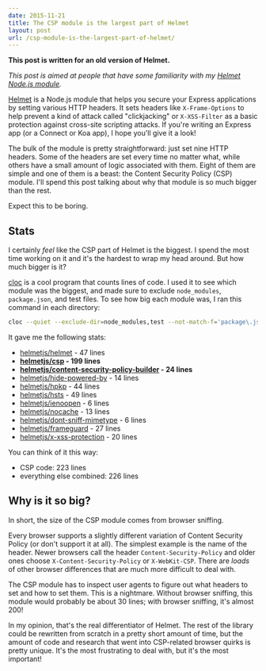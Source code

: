 ```yaml
---
date: 2015-11-21
title: The CSP module is the largest part of Helmet
layout: post
url: /csp-module-is-the-largest-part-of-helmet/
---
```


**This post is written for an old version of Helmet.**

_This post is aimed at people that have some familiarity with my [Helmet Node.js module](https://github.com/helmetjs/helmet/)._

[Helmet](https://github.com/helmetjs/helmet/) is a Node.js module that helps you secure your Express applications by setting various HTTP headers. It sets headers like `X-Frame-Options` to help prevent a kind of attack called "clickjacking" or `X-XSS-Filter` as a basic protection against cross-site scripting attacks. If you're writing an Express app (or a Connect or Koa app), I hope you'll give it a look!

The bulk of the module is pretty straightforward: just set nine HTTP headers. Some of the headers are set every time no matter what, while others have a small amount of logic associated with them. Eight of them are simple and one of them is a beast: the Content Security Policy (CSP) module. I'll spend this post talking about why that module is so much bigger than the rest.

Expect this to be boring.

## Stats

I certainly _feel_ like the CSP part of Helmet is the biggest. I spend the most time working on it and it's the hardest to wrap my head around. But how much bigger is it?

[cloc](https://github.com/AlDanial/cloc/) is a cool program that counts lines of code. I used it to see which module was the biggest, and made sure to exclude `node_modules`, `package.json`, and test files. To see how big each module was, I ran this command in each directory:

```sh
cloc --quiet --exclude-dir=node_modules,test --not-match-f='package\.json' --include-lang=Javascript,JSON .
```

It gave me the following stats:

- [helmetjs/helmet](https://github.com/helmetjs/helmet) - 47 lines
- **[helmetjs/csp](https://github.com/helmetjs/csp) - 199 lines**
- **[helmetjs/content-security-policy-builder](https://github.com/helmetjs/content-security-policy-builder) - 24 lines**
- [helmetjs/hide-powered-by](https://github.com/helmetjs/hide-powered-by) - 14 lines
- [helmetjs/hpkp](https://github.com/helmetjs/hpkp) - 44 lines
- [helmetjs/hsts](https://github.com/helmetjs/hsts) - 49 lines
- [helmetjs/ienoopen](https://github.com/helmetjs/ienoopen) - 6 lines
- [helmetjs/nocache](https://github.com/helmetjs/nocache) - 13 lines
- [helmetjs/dont-sniff-mimetype](https://github.com/helmetjs/dont-sniff-mimetype) - 6 lines
- [helmetjs/frameguard](https://github.com/helmetjs/frameguard) - 27 lines
- [helmetjs/x-xss-protection](https://github.com/helmetjs/x-xss-protection) - 20 lines

You can think of it this way:

- CSP code: 223 lines
- everything else combined: 226 lines

## Why is it so big?

In short, the size of the CSP module comes from browser sniffing.

Every browser supports a slightly different variation of Content Security Policy (or don't support it at all). The simplest example is the name of the header. Newer browsers call the header `Content-Security-Policy` and older ones choose `X-Content-Security-Policy` or `X-WebKit-CSP`. There are _loads_ of other browser differences that are much more difficult to deal with.

The CSP module has to inspect user agents to figure out what headers to set and how to set them. This is a nightmare. Without browser sniffing, this module would probably be about 30 lines; with browser sniffing, it's almost 200!

In my opinion, that's the real differentiator of Helmet. The rest of the library could be rewritten from scratch in a pretty short amount of time, but the amount of code and research that went into CSP-related browser quirks is pretty unique. It's the most frustrating to deal with, but it's the most important!

